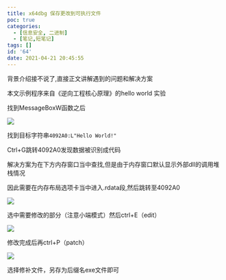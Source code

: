 ```yaml
---
title: x64dbg 保存更改到可执行文件
poc: true
categories:
  - [信息安全, 二进制]
  - [笔记,短笔记]
tags: []
id: '64'
date: 2021-04-21 20:45:55
---
```


背景介绍接不说了,直接正文讲解遇到的问题和解决方案

本文示例程序来自《逆向工程核心原理》的hello world 实验

找到MessageBoxW函数之后

![](https://raw.githubusercontent.com/Valkierja/ALLPIC/main/img/202303172107192.png)

找到目标字符串`4092A0:L"Hello World!"`

Ctrl+G跳转4092A0发现数据被识别成代码

解决方案为在下方内存窗口当中查找,但是由于内存窗口默认显示外部dll的调用堆栈情况

因此需要在内存布局选项卡当中进入.rdata段,然后跳转至4092A0

![](https://raw.githubusercontent.com/Valkierja/ALLPIC/main/img/202303172111941.png)

选中需要修改的部分（注意小端模式）然后ctrl+E（edit）

![](https://raw.githubusercontent.com/Valkierja/ALLPIC/main/img/202303172110139.png)

修改完成后再ctrl+P（patch）

![](https://raw.githubusercontent.com/Valkierja/ALLPIC/main/img/202303172110253.png)

选择修补文件，另存为后缀名exe文件即可